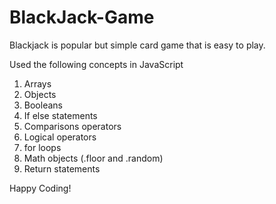 # BlackJack-Game
Blackjack is popular but simple card game that is easy to play.

Used the following concepts in JavaScript
1.	Arrays
2.	Objects
3.	Booleans
4.	If else statements
5.	Comparisons operators
6.	Logical operators
7.	for loops
8.	Math objects (.floor and .random)
9.	Return statements


Happy Coding!


